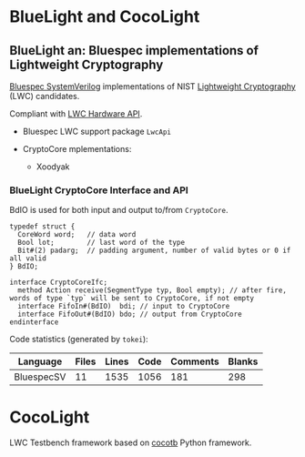 # BlueLight and CocoLight

## BlueLight an: Bluespec implementations of Lightweight Cryptography


[Bluespec SystemVerilog](https://github.com/B-Lang-org) implementations of NIST [Lightweight Cryptography](https://csrc.nist.gov/projects/lightweight-cryptography) (LWC) candidates.

Compliant with [LWC Hardware API](https://cryptography.gmu.edu/athena/LWC/LWC_HW_API.pdf).

- Bluespec LWC support package `LwcApi`

- CryptoCore mplementations:
  - Xoodyak

### BlueLight CryptoCore Interface and API

BdIO is used for both input and output to/from `CryptoCore`.
```bsv
typedef struct {
  CoreWord word;   // data word
  Bool lot;        // last word of the type
  Bit#(2) padarg;  // padding argument, number of valid bytes or 0 if all valid
} BdIO;
```

```bsv
interface CryptoCoreIfc;
  method Action receive(SegmentType typ, Bool empty); // after fire, words of type `typ` will be sent to CryptoCore, if not empty
  interface FifoIn#(BdIO)  bdi; // input to CryptoCore
  interface FifoOut#(BdIO) bdo; // output from CryptoCore
endinterface
```



Code statistics (generated by `tokei`):


|  Language   |        Files |      Lines |       Code |   Comments |     Blanks |
|-------------|--------------|------------|------------|------------|------------|
|  BluespecSV |           11 |       1535 |       1056 |        181 |        298 |


# CocoLight
LWC Testbench framework based on [cocotb](https://docs.cocotb.org/) Python framework.

